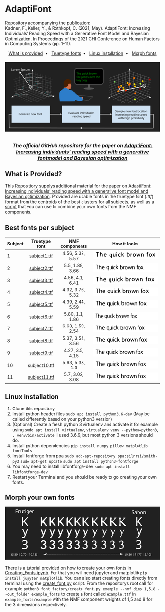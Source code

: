 # AdaptiFont

Repository accompanying the publication:</br>
Kadner, F., Keller, Y., & Rothkopf, C. (2021, May). AdaptiFont: Increasing Individuals’ Reading Speed with a Generative Font Model and Bayesian Optimization. In Proceedings of the 2021 CHI Conference on Human Factors in Computing Systems (pp. 1-11).

<p align="center">
  <a href="#what-is-provided">What is provided</a>&nbsp;&nbsp;&bull;&nbsp;&nbsp;
  <a href="#best-fonts-per-subject">Truetype fonts</a>&nbsp;&nbsp;&bull;&nbsp;&nbsp;
  <a href="#linux-installation">Linux installation</a>&nbsp;&nbsp;&bull;&nbsp;&nbsp;
  <a href="#morph-your-own-fonts">Morph fonts</a>
</p>

<h5 align="center" markdown="1">

  ![Header](images/Teaser.svg)
  </br></br>
  <b style="font-size:16px;"><i>
  
  The official GitHub repository for the paper on [AdaptiFont: Increasing individuals’ reading speed with a generative fontmodel and Bayesian optimization](https://dl.acm.org/doi/10.1145/3411764.3445140)</i></b>
</h5>

## What is Provided?
This Repositiory supplys additional material for the paper on [AdaptiFont: Increasing individuals’ reading speed with a generative font model and Bayesian optimization](https://dl.acm.org/doi/10.1145/3411764.3445140). Provided are usable fonts in the truetype font (*.ttf*) format  from the centroids of the best clusters for all subjects, as well as a [script](#morph-your-own-fonts) that you can use to combine your own fonts from the NMF components.

## Best fonts per subject
| Subject    | Truetype font | NMF components | How it looks |
| :--------- | :----:    | :--------------------: | :----------: |
| 1     | [subject1.ttf](example_fonts/best_subject_fonts/subject1/subject1.ttf)     | 4.56, 5.32, 5.57 | ![subject1.svg](images/subfonts/subject1.svg)  |
| 2        | [subject2.ttf](example_fonts/best_subject_fonts/subject2/subject2.ttf)     | 5.5, 1.89, 3.66 | ![subject2.svg](images/subfonts/subject2.svg)  |
| 3      | [subject3.ttf](example_fonts/best_subject_fonts/subject3/subject3.ttf)     | 4.56, 4.1, 6.41 | ![subject3.svg](images/subfonts/subject3.svg)  |
| 4   | [subject4.ttf](example_fonts/best_subject_fonts/subject4/subject4.ttf)     | 4.32, 3.76, 5.32 | ![subject4.svg](images/subfonts/subject4.svg)  |
| 5 | [subject5.ttf](example_fonts/best_subject_fonts/subject5/subject5.ttf)     | 4.39, 2.44, 5.59 | ![subject5.svg](images/subfonts/subject5.svg)   |
| 6      | [subject6.ttf](example_fonts/best_subject_fonts/subject6/subject6.ttf)     | 5.80, 1.1, 1.86 | ![subject6.svg](images/subfonts/subject6.svg)   |
| 7     | [subject7.ttf](example_fonts/best_subject_fonts/subject7/subject7.ttf)     | 6.63, 1.59, 2.54 | ![subject7.svg](images/subfonts/subject7.svg)   |
| 8   | [subject8.ttf](example_fonts/best_subject_fonts/subject8/subject8.ttf)     | 5.37, 3.54, 3.56 | ![subject8.svg](images/subfonts/subject8.svg)  |
| 9     | [subject9.ttf](example_fonts/best_subject_fonts/subject9/subject9.ttf)      | 4.27, 3.5, 4.15 | ![subject9.svg](images/subfonts/subject9.svg)   |
| 10      | [subject10.ttf](example_fonts/best_subject_fonts/subject10/subject10.ttf)      | 5.63, 5.38, 1.3 | ![subject10.svg](images/subfonts/subject10.svg)  |
| 11      | [subject11.ttf](example_fonts/best_subject_fonts/subject11/subject11.ttf)      | 5.7, 3.02, 3.08 | ![subject11.svg](images/subfonts/subject11.svg)  |

## Linux installation
1. Clone this repository
2. Install python header files `sudo apt install python3.6-dev` (May be called differently based on your python3 version)
3. (Optional) Create a fresh python 3 virtualenv and activate it for example using `sudo apt install virtualenv`, `virtualenv venv --python=python3`, `. venv/bin/activate`. I used 3.6.9, but most python 3 versions should do.
4. Install python dependencies `pip install numpy pillow matplotlib fontTools`
5. Install fontforge from ppa `sudo add-apt-repository ppa:silnrsi/smith-py3` `sudo apt-get update` `sudo apt install python3-fontforge`
6. You may need to install libfontforge-dev `sudo apt install libfontforge-dev`
7. Restart your Terminal and you should be ready to go creating your own fonts.

## Morph your own fonts
<img src="/images/Interpolating.svg">

There is a tutorial provided on how to create your own fonts in [Creating_Fonts.ipynb](Creating_Fonts.ipynb). For that you will need jupyter and matplotlib `pip install jupyter matplotlib`. You can also start creating fonts directly from terminal using the [create_font.py](font_factory/create_font.py) script. From the repositorys root call for example `python3 font_factory/create_font.py example --nmf_dims 1,5,8 --out_folder example_fonts` to create a font called `example.ttf` in `example_fonts/example` with the NMF component weights of 1,5 and 8 for the 3 dimensions respectively.
